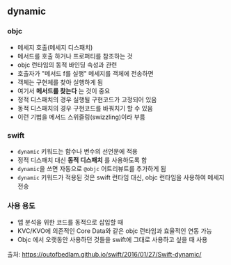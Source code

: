 ## dynamic
### objc
* 메세지 호출(메세지 디스패치)
* 메서드를 호출 하거나 프로퍼티를 참조하는 것
* objc 런타임의 동적 바인딩 속성과 관련
* 호출자가 "메서드 f를 실행" 메세지를 객체에 전송하면
* 객체는 구현체를 찾아 실행하게 됨
* 여기서 **메서드를 찾는다** 는 것이 중요
* 정적 디스패치의 경우 실행될 구현코드가 고정되어 있음
* 동적 디스패치의 경우 구현코드를 바꿔치기 할 수 있음
* 이런 기법을 메서드 스위즐링(swizzling)이라 부름

### swift
* `dynamic` 키워드는 함수나 변수의 선언문에 적용
* 정적 디스패치 대신 **동적 디스패치** 를 사용하도록 함
* `dynamic`을 쓰면 자동으로 `@objc` 어트리뷰트를 추가하게 됨
* `dynamic` 키워드가 적용된 것은 swift 런타임 대신, objc 런타임을 사용하여  메세지 전송

### 사용 용도
* 앱 분석을 위한 코드를 동적으로 삽입할 때
* KVC/KVO에 의존적인 Core Data와 같은 objc 런타임과 효율적인 연동 가능
* Objc 에서 오랫동안 사용하던 것들을 swift에 그대로 사용하고 싶을 때 사용

출처: https://outofbedlam.github.io/swift/2016/01/27/Swift-dynamic/
